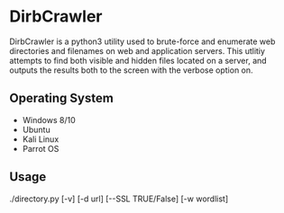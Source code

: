 # DirbCrawler
DirbCrawler is a python3 utility used to brute-force and enumerate web directories and filenames on web and application servers. This utlitiy attempts to find both visible and hidden files located on a server, and outputs the results both to the screen with the verbose option on.

## Operating System 
* Windows 8/10
* Ubuntu
* Kali Linux
* Parrot OS

## Usage
./directory.py [-v] [-d url] [--SSL TRUE/False] [-w wordlist] 
